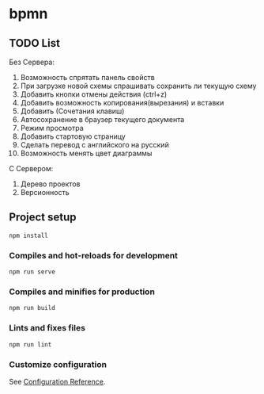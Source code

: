 # bpmn

## TODO List

Без Сервера:
1. Возможность спрятать панель свойств
2. При загрузке новой схемы спрашивать сохранить ли текущую схему 
3. Добавить кнопки отмены действия (ctrl+z)
4. Добавить возможность копирования(вырезания) и вставки
5. Добавить (Сочетания клавиш)
6. Автосохранение в браузер текущего документа 
7. Режим просмотра
8. Добавить стартовую страницу 
9. Сделать перевод с английского на русский
10. Возможность менять цвет диаграммы  

С Сервером:
1. Дерево проектов
2. Версионность 

## Project setup
```
npm install
```

### Compiles and hot-reloads for development
```
npm run serve
```

### Compiles and minifies for production
```
npm run build
```

### Lints and fixes files
```
npm run lint
```

### Customize configuration
See [Configuration Reference](https://cli.vuejs.org/config/).
